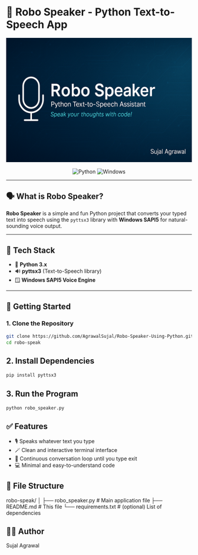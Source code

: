 # 🤖 Robo Speaker - Python Text-to-Speech App

![Robo Speaker Banner](assets/Banner.png)

<p align="center">
  <img src="https://img.shields.io/badge/Built%20With-Python-blue?style=for-the-badge&logo=python&logoColor=white" alt="Python"/>
  <img src="https://img.shields.io/badge/OS-Windows-blue?style=for-the-badge&logo=windows&logoColor=white" alt="Windows"/>
</p>

---

## 🗣️ What is Robo Speaker?

**Robo Speaker** is a simple and fun Python project that converts your typed text into speech using the `pyttsx3` library with **Windows SAPI5** for natural-sounding voice output.

---

## 🧰 Tech Stack

- 🐍 **Python 3.x**
- 🔊 **pyttsx3** (Text-to-Speech library)
- 🪟 **Windows SAPI5 Voice Engine**

---

## 🚀 Getting Started

### 1. Clone the Repository

```bash
git clone https://github.com/AgrawalSujal/Robo-Speaker-Using-Python.git
cd robo-speak
```

## 2. Install Dependencies

```bash
pip install pyttsx3
```

## 3. Run the Program

```bash
python robo_speaker.py
```

## ✅ Features

- 🎙️ Speaks whatever text you type
- 🪄 Clean and interactive terminal interface
- 🔁 Continuous conversation loop until you type exit
- 💻 Minimal and easy-to-understand code

## 📂 File Structure

robo-speak/
│
├── robo_speaker.py # Main application file
├── README.md # This file
└── requirements.txt # (optional) List of dependencies

## 🙋‍♂️ Author

Sujal Agrawal
